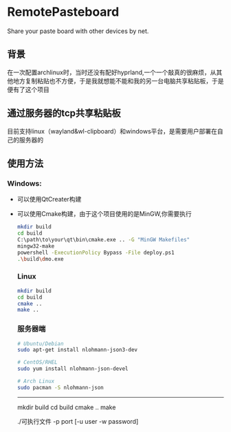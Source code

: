 # RemotePasteboard

Share your paste board with other devices by net.

## 背景

在一次配置archlinux时，当时还没有配好hyprland,一个一个敲真的很麻烦，从其他地方复制粘贴也不方便，于是我就想能不能和我的另一台电脑共享粘贴板，于是便有了这个项目

## 通过服务器的tcp共享粘贴板

目前支持linux（wayland&wl-clipboard）和windows平台，是需要用户部署在自己的服务器的

## 使用方法

### Windows:

- 可以使用QtCreater构建

- 可以使用Cmake构建，由于这个项目使用的是MinGW,你需要执行
  
  ```bash
  mkdir build
  cd build
  C:\path\to\your\qt\bin\cmake.exe .. -G "MinGW Makefiles"
  mingw32-make
  powershell -ExecutionPolicy Bypass -File deploy.ps1
  .\build\dmo.exe
  ```
  
  ### Linux
  
  ```bash
  mkdir build
  cd build
  cmake ..
  make ..
  ```
  
  ### 服务器端
  
  ```bash
  # Ubuntu/Debian
  sudo apt-get install nlohmann-json3-dev
  
  # CentOS/RHEL
  sudo yum install nlohmann-json-devel
  
  # Arch Linux
  sudo pacman -S nlohmann-json
  ```
  
  --------------
  
  mkdir build
  cd build
  cmake ..
  make
  
  ./可执行文件 -p port [-u user -w password]

```

```
